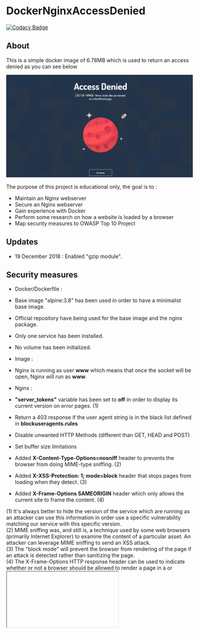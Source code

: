 # DockerNginxAccessDenied

[![Codacy Badge](https://api.codacy.com/project/badge/Grade/453af97d3dce4cef8bf6b1d485639126)](https://app.codacy.com/app/tdefise/Docker_NginxAccessDenied?utm_source=github.com&utm_medium=referral&utm_content=tdefise/Docker_NginxAccessDenied&utm_campaign=Badge_Grade_Dashboard)

## About
This is a simple docker image of 6.78MB which is used to return an access denied as you can see below

![webpage](img/webpage.png)

The purpose of this project is educational only, the goal is to :
 - Maintain an Nginx webserver
 - Secure an Nginx webserver
 - Gain experience with Docker
 - Perform some research on how a website is loaded by a browser
 - Map security measures to OWASP Top 10 Project

## Updates
 - 19 December 2018 : Enabled "gzip module". 

## Security measures
 - Docker/Dockerfile :
  - Base image "alpine:3.8" has been used in order to have a minimalist base image.
  - Official repository have being used for the base image and the nginx package.
  - Only one service has been installed.
  - No volume has been initialized.
  
 - Image :
  - Nginx is running as user **www** which means that once the socket will be open, Nginx will run as **www**.

 - Nginx : 
  - **"server_tokens"** variable has been set to **off** in order to display its current version on error pages. (1)
  - Return a 403 response if the user agent string is in the black list defined in **blockuseragents.rules**
  - Disable unwanted HTTP Methods (different than GET, HEAD and POST)
  - Set buffer size limitations 
  - Added **X-Content-Type-Options=nosniff** header to prevents the browser from doing MIME-type sniffing. (2) 
  - Added **X-XSS-Protection: 1; mode=block** header that stops pages from loading when they detect. (3)
  - Added **X-Frame-Options SAMEORIGIN** header which only allows the current site to frame the content. (4)
 
(1) It's always better to hide the version of the service which are running as an attacker can use this information in order use a specific vulnerability matching our service with this specific version.  
(2) MIME sniffing was, and still is, a technique used by some web browsers (primarily Internet Explorer) to examine the content of a particular asset. An attacker can leverage MIME sniffing to send an XSS attack.  
(3) The "block mode" will prevent the browser from rendering of the page if an attack is detected rather than sanitizing the page.  
(4) The X-Frame-Options HTTP response header can be used to indicate whether or not a browser should be allowed to render a page in a <frame> or <iframe>. Sites can use this to avoid Clickjacking attacks, by ensuring that their content is not embedded into other sites. 

## To Do 
 - Add Signed certificated by Let's Encrypt
 - Add HTTP2 support

## Mention
Thanks to : 

 - @[hellochad](https://codepen.io/hellochad/) for his [Lost in Space Error Page](https://codepen.io/hellochad/pen/weMpgE)
 - @[digitalocean](https://github.com/digitalocean/) for their tutorial : [How To Add the gzip Module to Nginx on Ubuntu 14.04](https://www.digitalocean.com/community/tutorials/how-to-add-the-gzip-module-to-nginx-on-ubuntu-14-04)
